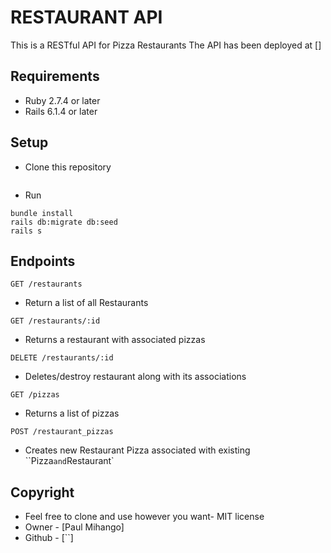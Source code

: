 # RESTAURANT API
This is a RESTful API for Pizza Restaurants
The API has been deployed at []
## Requirements
- Ruby 2.7.4 or later
- Rails 6.1.4 or later

## Setup
- Clone this repository
```

```
- Run
```
bundle install
rails db:migrate db:seed
rails s
```

## Endpoints
 `GET /restaurants`
 - Return a list of all Restaurants

 `GET /restaurants/:id`
 - Returns a restaurant with associated pizzas

 `DELETE /restaurants/:id`
 - Deletes/destroy restaurant along with its associations

 `GET /pizzas`
 - Returns a list of pizzas

 `POST /restaurant_pizzas`
 - Creates new Restaurant Pizza associated with existing ``Pizza` and `Restaurant`

 ## Copyright
 - Feel free to clone and use however you want- MIT license
 - Owner - [Paul Mihango]
 - Github - [``]
